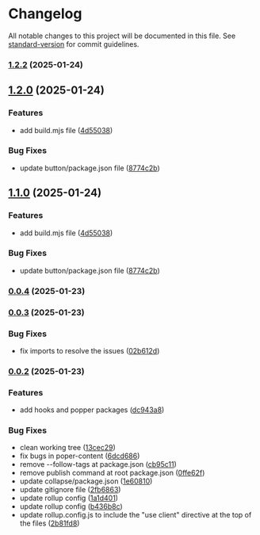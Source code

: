 # Changelog

All notable changes to this project will be documented in this file. See [standard-version](https://github.com/conventional-changelog/standard-version) for commit guidelines.

### [1.2.2](https://github.com/ZeynalliZeynal/everest-ui/compare/v1.0.5...v1.2.2) (2025-01-24)

## [1.2.0](https://github.com/ZeynalliZeynal/everest-ui/compare/v0.0.4...v1.2.0) (2025-01-24)


### Features

* add build.mjs file ([4d55038](https://github.com/ZeynalliZeynal/everest-ui/commit/4d550383a272cb73940370454a1650b863a9f63a))


### Bug Fixes

* update button/package.json file ([8774c2b](https://github.com/ZeynalliZeynal/everest-ui/commit/8774c2b9d991ccccf4694338b11a2c40cca2fdda))

## [1.1.0](https://github.com/ZeynalliZeynal/everest-ui/compare/v0.0.4...v1.1.0) (2025-01-24)


### Features

* add build.mjs file ([4d55038](https://github.com/ZeynalliZeynal/everest-ui/commit/4d550383a272cb73940370454a1650b863a9f63a))


### Bug Fixes

* update button/package.json file ([8774c2b](https://github.com/ZeynalliZeynal/everest-ui/commit/8774c2b9d991ccccf4694338b11a2c40cca2fdda))

### [0.0.4](https://github.com/ZeynalliZeynal/everest-ui/compare/v1.1.0...v0.0.4) (2025-01-23)

### [0.0.3](https://github.com/ZeynalliZeynal/everest-ui/compare/v0.0.2...v0.0.3) (2025-01-23)


### Bug Fixes

* fix imports to resolve the issues ([02b612d](https://github.com/ZeynalliZeynal/everest-ui/commit/02b612d880c793c44f6a009fac7d64741e29e1b2))

### [0.0.2](https://github.com/ZeynalliZeynal/everest-ui/compare/v0.1.16...v0.0.2) (2025-01-23)


### Features

* add hooks and popper packages ([dc943a8](https://github.com/ZeynalliZeynal/everest-ui/commit/dc943a8afb5daf05b78ccc18d158c866ee4daa82))


### Bug Fixes

* clean working tree ([13cec29](https://github.com/ZeynalliZeynal/everest-ui/commit/13cec29028979e78553637d30eb7c2b7f4b815bb))
* fix bugs in poper-content ([6dcd686](https://github.com/ZeynalliZeynal/everest-ui/commit/6dcd686eeada0646b51461e024dd9949b05983e4))
* remove --follow-tags  at package.json ([cb95c11](https://github.com/ZeynalliZeynal/everest-ui/commit/cb95c113af97043db66f4c1213b532bff37fead2))
* remove publish command at root package.json ([0ffe62f](https://github.com/ZeynalliZeynal/everest-ui/commit/0ffe62f1ed3f2bd592a43a21b29401fcd598d253))
* update collapse/package.json ([1e60810](https://github.com/ZeynalliZeynal/everest-ui/commit/1e60810426cb42772042ddb0e8b6b3920711b7e9))
* update gitignore file ([2fb6863](https://github.com/ZeynalliZeynal/everest-ui/commit/2fb6863c86fad0732be752c2245a33467a43d69f))
* update rollup config ([1a1d401](https://github.com/ZeynalliZeynal/everest-ui/commit/1a1d401ff5d5842f540a2d1941d05a828c16c76d))
* update rollup config ([b436b8c](https://github.com/ZeynalliZeynal/everest-ui/commit/b436b8c202160656c00b4092b4e1d71bbc9b969e))
* update rollup.config.js to include the "use client" directive at the top of the files ([2b81fd8](https://github.com/ZeynalliZeynal/everest-ui/commit/2b81fd8081de6da1444aa5c3a43485af8f778963))
